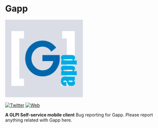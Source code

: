# Gapp
<img src="https://raw.githubusercontent.com/ticgal/gapp/multimedia/gapp-512.png" alt="ActualTime Logo" height="250px" width="250px" class="js-lazy-loaded">

[![Twitter](https://img.shields.io/badge/Twitter-TICgal-blue.svg?style=flat-square)](https://twitter.com/ticgalcom)
[![Web](https://img.shields.io/badge/Web-TICgal-blue.svg?style=flat-square)](https://tic.gal/)

**A GLPI Self-service mobile client**
Bug reporting for Gapp.
Please report anything related with Gapp here.
